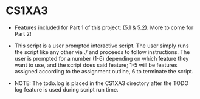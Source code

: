 # CS1XA3

* Features included for Part 1 of this project: (5.1 & 5.2).
  More to come for Part 2!

* This script is a user prompted interactive script.
  The user simply runs the script like any other via ./
  and proceeds to follow instructions. The user is prompted 
  for a number (1-6) depending on which feature they want to 
  use, and the script does said feature; 1-5 will be features
  assigned according to the assignment outline, 6 to terminate
  the script.

* NOTE: The todo.log is placed in the CS1XA3 directory after
  the TODO log feature is used during script run time.

